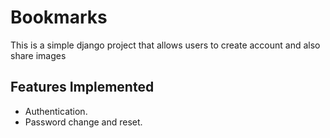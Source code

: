 # Bookmarks

This is a simple django project that allows users to create account and also share images

## Features Implemented

- Authentication.
- Password change and reset.
